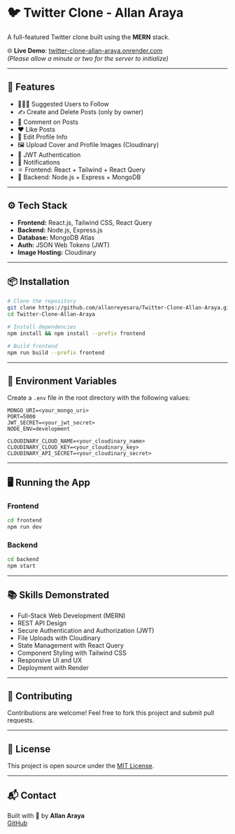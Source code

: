 # 🐦 Twitter Clone - Allan Araya

A full-featured Twitter clone built using the **MERN** stack.

🌐 **Live Demo**: [twitter-clone-allan-araya.onrender.com](https://twitter-clone-allan-araya.onrender.com)  
_(Please allow a minute or two for the server to initialize)_

---

## 🚀 Features

- 🧑‍🤝‍🧑 Suggested Users to Follow
- ✍️ Create and Delete Posts (only by owner)
- 💬 Comment on Posts
- ❤️ Like Posts
- 📝 Edit Profile Info
- 🖼️ Upload Cover and Profile Images (Cloudinary)
- 🔐 JWT Authentication
- 🔔 Notifications
- ⚛️ Frontend: React + Tailwind + React Query
- 🔧 Backend: Node.js + Express + MongoDB

---

## ⚙️ Tech Stack

- **Frontend:** React.js, Tailwind CSS, React Query
- **Backend:** Node.js, Express.js
- **Database:** MongoDB Atlas
- **Auth:** JSON Web Tokens (JWT)
- **Image Hosting:** Cloudinary

---

## 📦 Installation

```bash
# Clone the repository
git clone https://github.com/allanreyesara/Twitter-Clone-Allan-Araya.git
cd Twitter-Clone-Allan-Araya

# Install dependencies
npm install && npm install --prefix frontend

# Build frontend
npm run build --prefix frontend
```

---

## 🔐 Environment Variables

Create a `.env` file in the root directory with the following values:

```env
MONGO_URI=<your_mongo_uri>
PORT=5000
JWT_SECRET=<your_jwt_secret>
NODE_ENV=development

CLOUDINARY_CLOUD_NAME=<your_cloudinary_name>
CLOUDINARY_CLOUD_KEY=<your_cloudinary_key>
CLOUDINARY_API_SECRET=<your_cloudinary_secret>
```

---

## 🖥️ Running the App

### Frontend
```bash
cd frontend
npm run dev
```

### Backend
```bash
cd backend
npm start
```

---

## 📚 Skills Demonstrated

- Full-Stack Web Development (MERN)
- REST API Design
- Secure Authentication and Authorization (JWT)
- File Uploads with Cloudinary
- State Management with React Query
- Component Styling with Tailwind CSS
- Responsive UI and UX
- Deployment with Render

---

## 🤝 Contributing

Contributions are welcome! Feel free to fork this project and submit pull requests.

---

## 📄 License

This project is open source under the [MIT License](LICENSE).

---

## 📬 Contact

Built with 💙 by **Allan Araya**  
[GitHub](https://github.com/allanreyesara)

